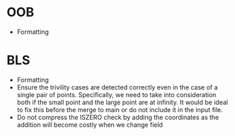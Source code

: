 # OOB

- Formatting

# BLS

- Formatting
- Ensure the trivility cases are detected correctly even in the case of a single pair of points. Specifically, we need to take into consideration both if the small point and the large point are at infinity. It would be ideal to fix this before the merge to main or do not include it in the input file.
- Do not compress the ISZERO check by adding the coordinates as the addition will become costly when we change field